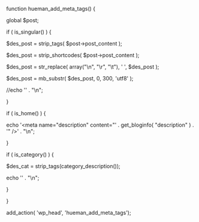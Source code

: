 function hueman_add_meta_tags() {

global $post;

if ( is_singular() ) {

$des_post = strip_tags( $post->post_content );

$des_post = strip_shortcodes( $post->post_content );

$des_post = str_replace( array("\n", "\r", "\t"), ' ', $des_post );

$des_post = mb_substr( $des_post, 0, 300, 'utf8' );

//echo '<meta name="description" content="' . $des_post . '" />' . "\n";

}

if ( is_home() ) {

echo '<meta name="description" content="' . get_bloginfo( "description" ) . '" />' . "\n";

}

if ( is_category() ) {

$des_cat = strip_tags(category_description());

echo '<meta name="description" content="' . $des_cat . '" />' . "\n";

}

}

add_action( 'wp_head', 'hueman_add_meta_tags');
